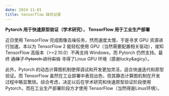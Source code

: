 ```yaml
---
date: 2024-11-01
title: tensorflow 踩坑记录
---
```


**Pytorch 用于快速原型验证（学术研究）， TensorFlow 用于工业生产部署**
<!-- more -->
近日使用 TensorFlow 完成图像去噪任务，然而速度太慢，于是寻求 GPU 资源进行加速。本以为 TensorFlow 2 能轻松使用 GPU（当然需要配置相关驱动），谁知 TensorFlow 高版本（>=2.10.0）不再支持 Windows，而 Pytorch 仍然支持。最终 ~~选择了 Pytorch 进行实验~~ 寻得了Linux GPU 环境（感谢lucky&agicy）。

此外，Pytorch 的动态计算图机制使得调试和开发更加灵活，适合快速迭代和原型验证。而 TensorFlow 虽然在工业部署中表现出色，但其静态计算图机制在开发过程中略显繁琐。综合考虑，决定以后在学术研究和快速原型验证阶段使用 Pytorch，而在工业生产部署阶段方才使用 TensorFlow（当然得是Linux环境）。

